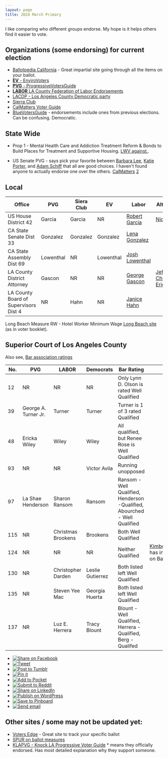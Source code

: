 ```yaml
---
layout: page
title: 2024 March Primary
---
```


<link rel="stylesheet" type="text/css" href="../style.css">

I like comparing who different groups endorse. My hope is it helps others find it easier to vote.

## Organizations (some endorsing) for current election
- [Ballotpedia California](https://ballotpedia.org/California_elections,_2024) - Great impartial site going through all the items on your ballot.
- [**EV** - EnviroVoters](https://www.envirovoters.org/2024-endorsements/)
- [**PVG** - ProgressiveVotersGuide ](https://progressivevotersguide.com) 
- [**LABOR** LA County Federation of Labor Endorsements](https://thelafed.org/resource/la-county-federation-of-labor-endorsements/)
- [LACDP - Los Angeles County Democratic party](https://www.lacdp.org/candidates)
- [Sierra Club](https://angeles.sierraclub.org/political_action/endorsements)
- [CalMatters Voter Guide](https://calmatters.org/california-voter-guide-2024/)
- [BlueVotersGuide](https://bluevoterguide.org) - endorsements include ones from previous elections. Can be confusing. Democratic.


## State Wide

* Prop 1 - Mental Health Care and Addiction Treatment Reform & Bonds to Build Places for Treatment and Supportive Housing.  [LWV against.](https://lwvc.org/ballot-measure/prop-1-2024/no-on-prop-1/).

* US Senate
  PVG - says pick your favorite between [Barbara Lee](https://ballotpedia.org/Barbara_Lee_(California)), [Katie Porter](https://ballotpedia.org/Katie_Porter), and [Adam Schiff](https://ballotpedia.org/Adam_Schiff) that all are good choices.
  I haven't found anyone to actually endorse one over the others. [CalMatters](https://calmatters.org/california-voter-guide-2024/us-senate/) [2](https://calmatters.org/politics/2024/01/us-senate-california-candidates/)

## Local

| Office                   | PVG                | Siera Club     | EV              | Labor            |  Alternatives | 
| ------------------------ | -------------------| ---------------| --------------- | ---------------- |  -------------------  |
| US House District 42     | Garcia             |  Garcia        |   NR              | [Robert Garcia](https://ballotpedia.org/Robert_Garcia_(California))    |  [Nicole López](https://ballotpedia.org/Nicole_L%C3%B3pez) |
| CA State Senate Dist 33  | Gonzalez           |       Gonzalez |    Gonzalez   | [Lena Gonzalez](https://ballotpedia.org/Lena_Gonzalez)     |
| CA State Assembly Dist 69 | Lowenthal    |  NR             | Lowenthal    | [Josh Lowenthal](https://ballotpedia.org/Josh_Lowenthal)     |
| LA County District Attorney | Gascon    |  NR             |  NR     | [George Gascon](https://ballotpedia.org/George_Gasc%C3%B3n)     | [Jeff Chemerinsky](https://ballotpedia.org/Jeff_Chemerinsky)  [Eric Siddall](https://ballotpedia.org/Eric_Siddall)
| LA County Board of Supervisors Dist 4  |  NR      |  Hahn             |   NR   |  [Janice Hahn](https://ballotpedia.org/Janice_Hahn)    | 

Long Beach Measure RW - Hotel Worker Minimum Wage [Long Beach site](https://www.longbeach.gov/cityclerk/elections/hotel-worker-minimum-wage/) (as in voter booklet).


## Superior Court of Los Angeles County

Also see, [Bar association ratings](https://lacba.org/?pg=judicial-elections-evaluation)

| No.| PVG                    | LABOR       |   Democrats  | Bar Rating  | Me | 
| ---| -------------------    | ----------  | ----------   | ----------   | --------- |
| 12 | NR                     | NR          | NR         | Only Lynn D. Olson is rated Well Qualified | 
| 39 | George A. Turner Jr.   | Turner      | Turner      | Turner is 1 of 3 rated Qualified | 
| 48 | Ericka Wiley           | Wiley       | Wiley        | All qualified, but Renee Rose is Well Qualified | 
| 93 | NR                     | NR          | Victor Avila |  Running unopposed   |   |
| 97 | La Shae Henderson      | Sharon Ransom  |  Ransom     |   Ransom - Well Qualified, Henderson -Qualified, Abourched - Well Qualified | 
| 115 | NR                    | Christmas Brookens  |  Brookens |  Both Well Qualified | 
| 124 | NR                    | NR                  |  NR                | Neither Qualified | [Kimberly_Repecka](https://ballotpedia.org/Kimberly_Repecka) has information on Ballotpedia 
| 130 | NR                    | Christopher Darden |  Leslie Gutierrez | Both listed left Well Qualified | 
| 135 | NR                    | Steven Yee Mac    | Georgia Huerta |  Both listed left Well Qualified | 
| 137 | NR                    |  Luz E. Herrera   | Tracy Blount | Blount - Well Qualified, Herrera - Qualified, Berg - Qualifed | 
 



<ul class="share-buttons" data-source="simplesharingbuttons.com">
  <li><a href="https://www.facebook.com/sharer/sharer.php?u=https%3A%2F%2Fvoteinit.com%2F&quote=VoteInIt!" title="Share on Facebook" target="_blank"><img alt="Share on Facebook" src="images/social_flat_rounded_rects_svg/Facebook.svg" /></a></li>
  <li><a href="https://twitter.com/intent/tweet?source=https%3A%2F%2Fvoteinit.com%2F&text=VoteInIt!:%20https%3A%2F%2Fvoteinit.com%2F" target="_blank" title="Tweet"><img alt="Tweet" src="images/social_flat_rounded_rects_svg/Twitter.svg" /></a></li>
  <li><a href="http://www.tumblr.com/share?v=3&u=https%3A%2F%2Fvoteinit.com%2F&quote=VoteInIt!&s=" target="_blank" title="Post to Tumblr"><img alt="Post to Tumblr" src="images/social_flat_rounded_rects_svg/Tumblr.svg" /></a></li>
  <li><a href="http://pinterest.com/pin/create/button/?url=https%3A%2F%2Fvoteinit.com%2F&description=Need%20help%20choosing%20who%20to%20vote%20for%20in%202024%20election%3F" target="_blank" title="Pin it"><img alt="Pin it" src="images/social_flat_rounded_rects_svg/Pinterest.svg" /></a></li>
  <li><a href="https://getpocket.com/save?url=https%3A%2F%2Fvoteinit.com%2F&title=VoteInIt!" target="_blank" title="Add to Pocket"><img alt="Add to Pocket" src="images/social_flat_rounded_rects_svg/Pocket.svg" /></a></li>
  <li><a href="http://www.reddit.com/submit?url=https%3A%2F%2Fvoteinit.com%2F&title=VoteInIt!" target="_blank" title="Submit to Reddit"><img alt="Submit to Reddit" src="images/social_flat_rounded_rects_svg/Reddit.svg" /></a></li>
  <li><a href="http://www.linkedin.com/shareArticle?mini=true&url=https%3A%2F%2Fvoteinit.com%2F&title=VoteInIt!&summary=Need%20help%20choosing%20who%20to%20vote%20for%20in%202024%20election%3F&source=https%3A%2F%2Fvoteinit.com%2F" target="_blank" title="Share on LinkedIn"><img alt="Share on LinkedIn" src="images/social_flat_rounded_rects_svg/LinkedIn.svg" /></a></li>
  <li><a href="http://wordpress.com/press-this.php?u=https%3A%2F%2Fvoteinit.com%2F&quote=VoteInIt!&s=Need%20help%20choosing%20who%20to%20vote%20for%20in%202024%20election%3F" target="_blank" title="Publish on WordPress"><img alt="Publish on WordPress" src="images/social_flat_rounded_rects_svg/Wordpress.svg" /></a></li>
  <li><a href="https://pinboard.in/popup_login/?url=https%3A%2F%2Fvoteinit.com%2F&title=VoteInIt!&description=Need%20help%20choosing%20who%20to%20vote%20for%20in%202024%20election%3F" target="_blank" title="Save to Pinboard"><img alt="Save to Pinboard" src="images/social_flat_rounded_rects_svg/Pinboard.svg" /></a></li>
  <li><a href="mailto:?subject=VoteInIt!&body=Need%20help%20choosing%20who%20to%20vote%20for%20in%202024%20election%3F:%20https%3A%2F%2Fvoteinit.com%2F" target="_blank" title="Send email"><img alt="Send email" src="images/social_flat_rounded_rects_svg/Email.svg" /></a></li>
</ul>

## Other sites / some may not be updated yet:
- [Voters Edge](https://votersedge.org) - Great site to track your specific ballot
- [SPUR on ballot measures](https://www.spur.org/voter-guide/2022-11)
- [KLAPVG - Knock LA Progressive Voter Guide](https://knock-la.com/los-angeles-progressive-voter-guide-november-midterm-election-2022/) \* means they officially endorsed. Has most detailed explanation why they support someone.

